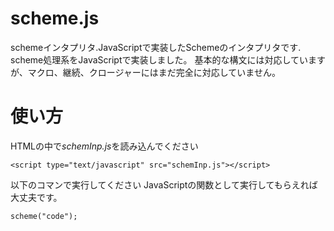 # scheme.js
schemeインタプリタ.JavaScriptで実装したSchemeのインタプリタです.
scheme処理系をJavaScriptで実装しました。
基本的な構文には対応していますが、マクロ、継続、クロージャーにはまだ完全に対応していません。

# 使い方

HTMLの中で*schemInp.js*を読み込んでください
```
<script type="text/javascript" src="schemInp.js"></script>
```

以下のコマンで実行してください
JavaScriptの関数として実行してもらえれば大丈夫です。
```
scheme("code");
```
